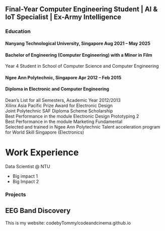 ## Final-Year Computer Engineering Student | AI & IoT Specialist | Ex-Army Intelligence

### Education
#### Nanyang Technological University, Singapore                   Aug 2021 – May 2025
#### Bachelor of Engineering (Computer Engineering) with a Minor in Film 
Year 4 Student in School of Computer Science and Computer Engineering

#### Ngee Ann Polytechnic, Singapore                              Apr 2012 – Feb 2015
#### Diploma in Electronic and Computer Engineering
Dean’s List for all Semesters, Academic Year 2012/2013 \
Xilinx Asia Pacific Prize Award for Electronic Design  \
Joint Polytechnic SAF Diploma Scheme Scholarship \
Best Performance in the module Electronic Design Prototyping 2 \
Best Performance in the module Marketing Fundamental \
Selected and trained in Ngee Ann Polytechnic Talent acceleration program for World Skill Singapore (Electronics) 

# Work Experience
Data Scientist @ NTU
- Big impact 1
- Big Impact 2

### Projects
EEG Band Discovery 
- 

This is my website:
codebyTommy/codeandcinema.github.io
